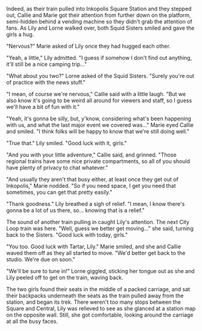 Indeed, as their train pulled into Inkopolis Square Station and they stepped out, Callie and Marie got their attention from further down on the platform, semi-hidden behind a vending machine so they didn't grab the attention of fans. As Lily and Lorne walked over, both Squid Sisters smiled and gave the girls a hug.

"Nervous?" Marie asked of Lily once they had hugged each other.

"Yeah, a little," Lily admitted. "I guess if somehow I don't find out anything, it'll still be a nice camping trip..."

"What about you two?" Lorne asked of the Squid Sisters. "Surely you're out of practice with the news stuff."

"I mean, of course we're nervous," Callie said with a little laugh. "But we also know it's going to be weird all around for viewers and staff, so I guess we'll have a bit of fun with it."

"Yeah, it's gonna be silly, but, y'know, considering what's been happening with us, and what the last major event we covered was..." Marie eyed Callie and smiled. "I think folks will be happy to know that we're still doing well."

"True that." Lily smiled. "Good luck with it, girls."

"And you with your little adventure," Callie said, and grinned. "Those regional trains have some nice private compartments, so all of you should have plenty of privacy to chat whatever."

"And usually they aren't that busy either, at least once they get out of Inkopolis," Marie nodded. "So if you need space, I get you need that sometimes, you can get that pretty easily."

"Thank goodness." Lily breathed a sigh of relief. "I mean, I know there's gonna be a lot of us there, so... knowing that is a relief."

The sound of another train pulling in caught Lily's attention. The next City Loop train was here. "Well, guess we better get moving..." she said, turning back to the Sisters. "Good luck with today, girls."

"You too. Good luck with Tartar, Lily." Marie smiled, and she and Callie waved them off as they all started to move. "We'd better get back to the studio. We're due on soon."

"We'll be sure to tune in!" Lorne giggled, sticking her tongue out as she and Lily peeled off to get on the train, waving back.

The two girls found their seats in the middle of a packed carriage, and sat their backpacks underneath the seats as the train pulled away from the station, and began its trek. There weren't too many stops between the Square and Central, Lily was relieved to see as she glanced at a station map on the opposite wall. Still, she got comfortable, looking around the carriage at all the busy faces.